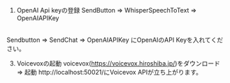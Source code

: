 1. OpenAI Api keyの登録
SendButton => WhisperSpeechToText => OpenAIAPIKey
<br/>
Sendbutton => SendChat => OpenAIAPIKey
にOpenAIのAPI Keyを入れてください。

3. Voicevoxの起動
voicevox(https://voicevox.hiroshiba.jp/)をダウンロード => 起動
http://localhost:50021/にVoicevox APIが立ち上がります。
